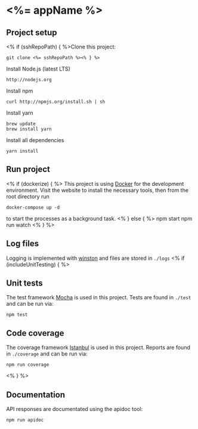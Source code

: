 # <%= appName %>

## Project setup

<% if (sshRepoPath) { %>Clone this project:

    git clone <%= sshRepoPath %><% } %>

Install Node.js (latest LTS)

    http://nodejs.org

Install npm

    curl http://npmjs.org/install.sh | sh

Install yarn

    brew update
    brew install yarn

Install all dependencies

    yarn install

## Run project
<% if (dockerize) { %>
This project is using [Docker](http://www.docker.com) for the development environment. Visit the website to install the
necessary tools, then from the root directory run

    docker-compose up -d

to start the processes as a background task.
<% } else { %>
    npm start
    npm run watch
<% } %>
## Log files

Logging is implemented with [winston](https://github.com/winstonjs/winston) and files are stored in `./logs`
<% if (includeUnitTesting) { %>
## Unit tests

The test framework [Mocha](http://mochajs.org) is used in this project. Tests are found in `./test` and
can be run via:

    npm test

## Code coverage

The coverage framework [Istanbul](https://github.com/gotwarlost/istanbul) is used in this project. Reports are found in `./coverage` and
can be run via:

    npm run coverage
<% } %>
## Documentation

API responses are documentated using the apidoc tool:

    npm run apidoc
